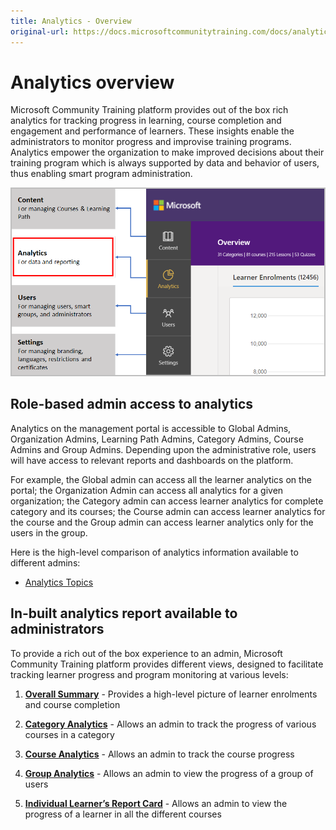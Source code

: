```yaml
---
title: Analytics - Overview
original-url: https://docs.microsoftcommunitytraining.com/docs/analytics-overview
---
```


# Analytics overview

Microsoft Community Training platform provides out of the box rich analytics for tracking progress in learning, course completion and engagement and performance of learners. These insights enable the administrators to monitor progress and improvise training programs. Analytics empower the organization to make improved decisions about their training program which is always supported by data and behavior of users, thus enabling smart program administration.

![image430.png](../media/image%28430%29.png)

## Role-based admin access to analytics

Analytics on the management portal is accessible to Global Admins, Organization Admins, Learning Path Admins, Category Admins, Course Admins and Group Admins. Depending upon the administrative role, users will have access to relevant reports and dashboards on the platform.

For example, the Global admin can access all the learner analytics on the portal; the Organization Admin can access all analytics for a given organization; the Category admin can access learner analytics for complete category and its courses; the Course admin can access learner analytics for the course and the Group admin can access learner analytics only for the users in the group.

Here is the high-level comparison of analytics information available to different admins:

* [Analytics Topics](../media/Analytics%20Topics.pdf)

##  In-built analytics report available to administrators

To provide a rich out of the box experience to an admin, Microsoft Community Training platform provides different views, designed to facilitate tracking learner progress and program monitoring at various levels:

1. [**Overall Summary**](./in-built-reports/2_overall-summary.md) - Provides a high-level picture of learner enrolments and course completion

2. [**Category Analytics**](./in-built-reports/3_category-view-report.md) - Allows an admin to track the progress of various courses in a category

3. [**Course Analytics**](./in-built-reports/4_course-view-report.md) - Allows an admin to track the course progress

4. [**Group Analytics**](./in-built-reports/5_group-view-report.md) - Allows an admin to view the progress of a group of users

5. [**Individual Learner’s Report Card**](./in-built-reports/6_learner-report-card-view.md) - Allows an admin to view the progress of a learner in all the different courses

<!-- ## Advanced Search in Analytics

Microsoft Community Training also provides administrators the capability to search for specific records from the entire repository of analytics available in the in-built reports. This is available at various levels - Category View, Course View, Learner View.

### Steps to search analytics

1. On the Microsoft Community Training portal, after login switch to administrator view and select Analytics tab from the left navigation panel.
1. Scroll down to the **Categories/ Courses** section and provide the string to be searched.

   > [!NOTE]
   > User search input string should have minimum length of 3 characters.

1. If you further need to drill down to Course level, select the relevant Category (as shown below) and search for the string from the **Course Name**.

   ![image.png](../media/image%28457%29.png)

1. Tha Admin can further advance the search into the specific course by selecting the relevant course (as shown below) and search for either **Learner Name** or **Learner Id** in the search bar provided.

![image.png](../media/image%28458%29.png)

1. In case the Admin wants to switch back to the broader level of content, you may do so using the navigation path available on the top.

   ![image.png](../media/image%28459%29.png)-->
